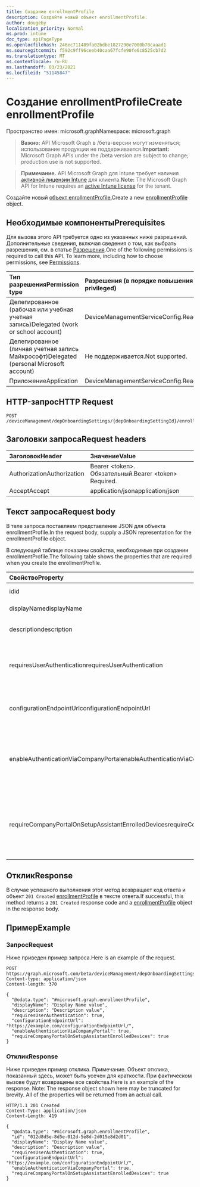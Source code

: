 ```yaml
---
title: Создание enrollmentProfile
description: Создайте новый объект enrollmentProfile.
author: dougeby
localization_priority: Normal
ms.prod: intune
doc_type: apiPageType
ms.openlocfilehash: 246ec711489fa02bdbe1827290e7000b78caaad1
ms.sourcegitcommit: f592c9ff96ceeb40caa67fcfe90fe6c8525cb7d2
ms.translationtype: MT
ms.contentlocale: ru-RU
ms.lasthandoff: 03/23/2021
ms.locfileid: "51145847"
---
```

# <a name="create-enrollmentprofile"></a><span data-ttu-id="6ae4a-103">Создание enrollmentProfile</span><span class="sxs-lookup"><span data-stu-id="6ae4a-103">Create enrollmentProfile</span></span>

<span data-ttu-id="6ae4a-104">Пространство имен: microsoft.graph</span><span class="sxs-lookup"><span data-stu-id="6ae4a-104">Namespace: microsoft.graph</span></span>

> <span data-ttu-id="6ae4a-105">**Важно:** API Microsoft Graph в /бета-версии могут изменяться; использование продукции не поддерживается.</span><span class="sxs-lookup"><span data-stu-id="6ae4a-105">**Important:** Microsoft Graph APIs under the /beta version are subject to change; production use is not supported.</span></span>

> <span data-ttu-id="6ae4a-106">**Примечание.** API Microsoft Graph для Intune требует наличия [активной лицензии Intune](https://go.microsoft.com/fwlink/?linkid=839381) для клиента.</span><span class="sxs-lookup"><span data-stu-id="6ae4a-106">**Note:** The Microsoft Graph API for Intune requires an [active Intune license](https://go.microsoft.com/fwlink/?linkid=839381) for the tenant.</span></span>

<span data-ttu-id="6ae4a-107">Создайте новый [объект enrollmentProfile.](../resources/intune-enrollment-enrollmentprofile.md)</span><span class="sxs-lookup"><span data-stu-id="6ae4a-107">Create a new [enrollmentProfile](../resources/intune-enrollment-enrollmentprofile.md) object.</span></span>

## <a name="prerequisites"></a><span data-ttu-id="6ae4a-108">Необходимые компоненты</span><span class="sxs-lookup"><span data-stu-id="6ae4a-108">Prerequisites</span></span>
<span data-ttu-id="6ae4a-p101">Для вызова этого API требуется одно из указанных ниже разрешений. Дополнительные сведения, включая сведения о том, как выбрать разрешения, см. в статье [Разрешения](/graph/permissions-reference).</span><span class="sxs-lookup"><span data-stu-id="6ae4a-p101">One of the following permissions is required to call this API. To learn more, including how to choose permissions, see [Permissions](/graph/permissions-reference).</span></span>

|<span data-ttu-id="6ae4a-111">Тип разрешения</span><span class="sxs-lookup"><span data-stu-id="6ae4a-111">Permission type</span></span>|<span data-ttu-id="6ae4a-112">Разрешения (в порядке повышения привилегий)</span><span class="sxs-lookup"><span data-stu-id="6ae4a-112">Permissions (from least to most privileged)</span></span>|
|:---|:---|
|<span data-ttu-id="6ae4a-113">Делегированное (рабочая или учебная учетная запись)</span><span class="sxs-lookup"><span data-stu-id="6ae4a-113">Delegated (work or school account)</span></span>|<span data-ttu-id="6ae4a-114">DeviceManagementServiceConfig.ReadWrite.All</span><span class="sxs-lookup"><span data-stu-id="6ae4a-114">DeviceManagementServiceConfig.ReadWrite.All</span></span>|
|<span data-ttu-id="6ae4a-115">Делегированное (личная учетная запись Майкрософт)</span><span class="sxs-lookup"><span data-stu-id="6ae4a-115">Delegated (personal Microsoft account)</span></span>|<span data-ttu-id="6ae4a-116">Не поддерживается.</span><span class="sxs-lookup"><span data-stu-id="6ae4a-116">Not supported.</span></span>|
|<span data-ttu-id="6ae4a-117">Приложение</span><span class="sxs-lookup"><span data-stu-id="6ae4a-117">Application</span></span>|<span data-ttu-id="6ae4a-118">DeviceManagementServiceConfig.ReadWrite.All</span><span class="sxs-lookup"><span data-stu-id="6ae4a-118">DeviceManagementServiceConfig.ReadWrite.All</span></span>|

## <a name="http-request"></a><span data-ttu-id="6ae4a-119">HTTP-запрос</span><span class="sxs-lookup"><span data-stu-id="6ae4a-119">HTTP Request</span></span>
<!-- {
  "blockType": "ignored"
}
-->
``` http
POST /deviceManagement/depOnboardingSettings/{depOnboardingSettingId}/enrollmentProfiles
```

## <a name="request-headers"></a><span data-ttu-id="6ae4a-120">Заголовки запроса</span><span class="sxs-lookup"><span data-stu-id="6ae4a-120">Request headers</span></span>
|<span data-ttu-id="6ae4a-121">Заголовок</span><span class="sxs-lookup"><span data-stu-id="6ae4a-121">Header</span></span>|<span data-ttu-id="6ae4a-122">Значение</span><span class="sxs-lookup"><span data-stu-id="6ae4a-122">Value</span></span>|
|:---|:---|
|<span data-ttu-id="6ae4a-123">Authorization</span><span class="sxs-lookup"><span data-stu-id="6ae4a-123">Authorization</span></span>|<span data-ttu-id="6ae4a-124">Bearer &lt;token&gt;. Обязательный.</span><span class="sxs-lookup"><span data-stu-id="6ae4a-124">Bearer &lt;token&gt; Required.</span></span>|
|<span data-ttu-id="6ae4a-125">Accept</span><span class="sxs-lookup"><span data-stu-id="6ae4a-125">Accept</span></span>|<span data-ttu-id="6ae4a-126">application/json</span><span class="sxs-lookup"><span data-stu-id="6ae4a-126">application/json</span></span>|

## <a name="request-body"></a><span data-ttu-id="6ae4a-127">Текст запроса</span><span class="sxs-lookup"><span data-stu-id="6ae4a-127">Request body</span></span>
<span data-ttu-id="6ae4a-128">В теле запроса поставляем представление JSON для объекта enrollmentProfile.</span><span class="sxs-lookup"><span data-stu-id="6ae4a-128">In the request body, supply a JSON representation for the enrollmentProfile object.</span></span>

<span data-ttu-id="6ae4a-129">В следующей таблице показаны свойства, необходимые при создании enrollmentProfile.</span><span class="sxs-lookup"><span data-stu-id="6ae4a-129">The following table shows the properties that are required when you create the enrollmentProfile.</span></span>

|<span data-ttu-id="6ae4a-130">Свойство</span><span class="sxs-lookup"><span data-stu-id="6ae4a-130">Property</span></span>|<span data-ttu-id="6ae4a-131">Тип</span><span class="sxs-lookup"><span data-stu-id="6ae4a-131">Type</span></span>|<span data-ttu-id="6ae4a-132">Описание</span><span class="sxs-lookup"><span data-stu-id="6ae4a-132">Description</span></span>|
|:---|:---|:---|
|<span data-ttu-id="6ae4a-133">id</span><span class="sxs-lookup"><span data-stu-id="6ae4a-133">id</span></span>|<span data-ttu-id="6ae4a-134">Строка</span><span class="sxs-lookup"><span data-stu-id="6ae4a-134">String</span></span>|<span data-ttu-id="6ae4a-135">GUID объекта</span><span class="sxs-lookup"><span data-stu-id="6ae4a-135">The GUID for the object</span></span>|
|<span data-ttu-id="6ae4a-136">displayName</span><span class="sxs-lookup"><span data-stu-id="6ae4a-136">displayName</span></span>|<span data-ttu-id="6ae4a-137">Строка</span><span class="sxs-lookup"><span data-stu-id="6ae4a-137">String</span></span>|<span data-ttu-id="6ae4a-138">Имя профиля</span><span class="sxs-lookup"><span data-stu-id="6ae4a-138">Name of the profile</span></span>|
|<span data-ttu-id="6ae4a-139">description</span><span class="sxs-lookup"><span data-stu-id="6ae4a-139">description</span></span>|<span data-ttu-id="6ae4a-140">Строка</span><span class="sxs-lookup"><span data-stu-id="6ae4a-140">String</span></span>|<span data-ttu-id="6ae4a-141">Описание профиля</span><span class="sxs-lookup"><span data-stu-id="6ae4a-141">Description of the profile</span></span>|
|<span data-ttu-id="6ae4a-142">requiresUserAuthentication</span><span class="sxs-lookup"><span data-stu-id="6ae4a-142">requiresUserAuthentication</span></span>|<span data-ttu-id="6ae4a-143">Boolean</span><span class="sxs-lookup"><span data-stu-id="6ae4a-143">Boolean</span></span>|<span data-ttu-id="6ae4a-144">Указывает, требует ли профиль проверки подлинности пользователя</span><span class="sxs-lookup"><span data-stu-id="6ae4a-144">Indicates if the profile requires user authentication</span></span>|
|<span data-ttu-id="6ae4a-145">configurationEndpointUrl</span><span class="sxs-lookup"><span data-stu-id="6ae4a-145">configurationEndpointUrl</span></span>|<span data-ttu-id="6ae4a-146">Строка</span><span class="sxs-lookup"><span data-stu-id="6ae4a-146">String</span></span>|<span data-ttu-id="6ae4a-147">URL-адрес конечной точки конфигурации для регистрации</span><span class="sxs-lookup"><span data-stu-id="6ae4a-147">Configuration endpoint url to use for Enrollment</span></span>|
|<span data-ttu-id="6ae4a-148">enableAuthenticationViaCompanyPortal</span><span class="sxs-lookup"><span data-stu-id="6ae4a-148">enableAuthenticationViaCompanyPortal</span></span>|<span data-ttu-id="6ae4a-149">Boolean</span><span class="sxs-lookup"><span data-stu-id="6ae4a-149">Boolean</span></span>|<span data-ttu-id="6ae4a-150">Указывает на проверку подлинности с помощью помощника установки Apple вместо портала компании.</span><span class="sxs-lookup"><span data-stu-id="6ae4a-150">Indicates to authenticate with Apple Setup Assistant instead of Company Portal.</span></span>|
|<span data-ttu-id="6ae4a-151">requireCompanyPortalOnSetupAssistantEnrolledDevices</span><span class="sxs-lookup"><span data-stu-id="6ae4a-151">requireCompanyPortalOnSetupAssistantEnrolledDevices</span></span>|<span data-ttu-id="6ae4a-152">Boolean</span><span class="sxs-lookup"><span data-stu-id="6ae4a-152">Boolean</span></span>|<span data-ttu-id="6ae4a-153">Указывает, что портал компании необходим для устройств, зарегистрированных помощником установки</span><span class="sxs-lookup"><span data-stu-id="6ae4a-153">Indicates that Company Portal is required on setup assistant enrolled devices</span></span>|



## <a name="response"></a><span data-ttu-id="6ae4a-154">Отклик</span><span class="sxs-lookup"><span data-stu-id="6ae4a-154">Response</span></span>
<span data-ttu-id="6ae4a-155">В случае успешного выполнения этот метод возвращает код ответа и объект `201 Created` [enrollmentProfile](../resources/intune-enrollment-enrollmentprofile.md) в тексте ответа.</span><span class="sxs-lookup"><span data-stu-id="6ae4a-155">If successful, this method returns a `201 Created` response code and a [enrollmentProfile](../resources/intune-enrollment-enrollmentprofile.md) object in the response body.</span></span>

## <a name="example"></a><span data-ttu-id="6ae4a-156">Пример</span><span class="sxs-lookup"><span data-stu-id="6ae4a-156">Example</span></span>

### <a name="request"></a><span data-ttu-id="6ae4a-157">Запрос</span><span class="sxs-lookup"><span data-stu-id="6ae4a-157">Request</span></span>
<span data-ttu-id="6ae4a-158">Ниже приведен пример запроса.</span><span class="sxs-lookup"><span data-stu-id="6ae4a-158">Here is an example of the request.</span></span>
``` http
POST https://graph.microsoft.com/beta/deviceManagement/depOnboardingSettings/{depOnboardingSettingId}/enrollmentProfiles
Content-type: application/json
Content-length: 370

{
  "@odata.type": "#microsoft.graph.enrollmentProfile",
  "displayName": "Display Name value",
  "description": "Description value",
  "requiresUserAuthentication": true,
  "configurationEndpointUrl": "https://example.com/configurationEndpointUrl/",
  "enableAuthenticationViaCompanyPortal": true,
  "requireCompanyPortalOnSetupAssistantEnrolledDevices": true
}
```

### <a name="response"></a><span data-ttu-id="6ae4a-159">Отклик</span><span class="sxs-lookup"><span data-stu-id="6ae4a-159">Response</span></span>
<span data-ttu-id="6ae4a-p102">Ниже приведен пример отклика. Примечание. Объект отклика, показанный здесь, может быть усечен для краткости. При фактическом вызове будут возвращены все свойства.</span><span class="sxs-lookup"><span data-stu-id="6ae4a-p102">Here is an example of the response. Note: The response object shown here may be truncated for brevity. All of the properties will be returned from an actual call.</span></span>
``` http
HTTP/1.1 201 Created
Content-Type: application/json
Content-Length: 419

{
  "@odata.type": "#microsoft.graph.enrollmentProfile",
  "id": "012d8d5e-8d5e-012d-5e8d-2d015e8d2d01",
  "displayName": "Display Name value",
  "description": "Description value",
  "requiresUserAuthentication": true,
  "configurationEndpointUrl": "https://example.com/configurationEndpointUrl/",
  "enableAuthenticationViaCompanyPortal": true,
  "requireCompanyPortalOnSetupAssistantEnrolledDevices": true
}
```




